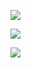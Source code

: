 ![](https://pic1.zhimg.com/80/v2-b51e7c8afdcbe2d8ff52caa22c749eec_720w.jpg)

![](https://pic3.zhimg.com/80/v2-b6f4cbac8820c9171de7d2b1b62fb5e6_720w.jpg)

![](https://pic4.zhimg.com/80/v2-9a4f0f8b0abc2dc577f086a973c5683b_720w.jpg)

